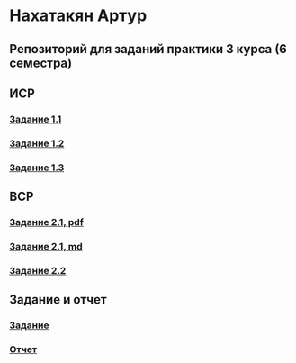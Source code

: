 # Нахатакян Артур

## Репозиторий для заданий практики 3 курса (6 семестра)

## ИСР

### [Задание 1.1](./ИСР_1.1/НахатакянАР_ИСР_1.1.pdf)

### [Задание 1.2](./ИСР_1.2/НахатакянАР_ИСР_1.2.pdf)

### [Задание 1.3](./ИСР_1.3/НахатакянАР_ИСР_1.3.pdf)

## ВСР

### [Задание 2.1, pdf](./ВСР_2.1/НахатакянАР_ВСР_2.1.pdf)

### [Задание 2.1, md](./ВСР_2.1/НахатакянАР_ВСР_2.1.md)

### [Задание 2.2](./ВСР_2.2/НахатакянАР_ВСР_2.2.pdf)

## Задание и отчет

### [Задание](./НахатакянАР_Задание_3курс.pdf)
### [Отчет](./НахатакянАР_Отчет_3курс.pdf)
